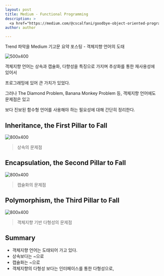 ```yaml
---
layout: post
title: Medium - Functional Programming
description: >
  <a href="https://medium.com/@cscalfani/goodbye-object-oriented-programming-a59cda4c0e53">원문 링크 - Charles Scalfani</a>
author: author

---
```


Trend 파악을 Medium 기고문 요약 포스팅 - 객체지향 언어의 도태

![500x400](https://cdn-images-1.medium.com/max/800/1*cBFSQ9Ytv_D0jwGtpuL5WA.png)


객체지향 언어는 상속과 캡슐화, 다향성을 특징으로 가지며 추상화를 통한 재사용성에 있어서

프로그래밍에 있어 큰 가치가 있었다.

그러나 The Diamond Problem, Banana Monkey Problem 등, 객체지향 언어에도 문제점은 있고

보다 진보된 함수형 언어를 사용해야 하는 필요성에 대해 간단히 정리한다.


## Inheritance, the First Pillar to Fall
![800x400](https://cdn-images-1.medium.com/max/800/1*T2x8IApyIXIs4nNexGryEw.png)

> 상속의 문제점

## Encapsulation, the Second Pillar to Fall
![800x400](https://cdn-images-1.medium.com/max/800/1*ta9gcTzwC_RxZxvD7EhlAw.png)

> 캡슐화의 문제점

## Polymorphism, the Third Pillar to Fall
![800x400](https://cdn-images-1.medium.com/max/800/1*PgDq0T-0PpSd-huvTaZxkw.png)

> 객체지향 기반 다형성의 문제점

## Summary

* 객체지향 언어는 도태되어 가고 있다.
* 상속보다는 ~으로
* 캡슐화는 ~으로
* 객체지향의 다형성 보다는 인터페이스를 통한 다형성으로,
